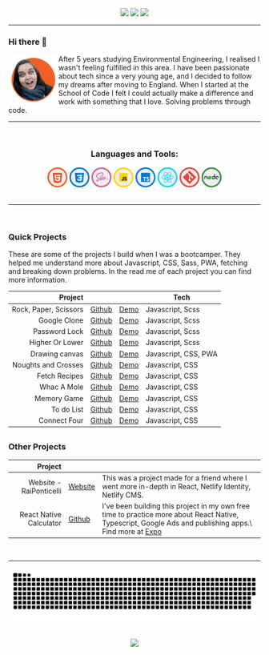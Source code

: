   <div align="center"> 
  <a href="https://instagram.com/archianne_" target="_blank"><img src="https://img.shields.io/badge/-Instagram-%23E4405F?style=for-the-badge&logo=instagram&logoColor=white" target="_blank"></a>
  <a href = "mailto: helena19w@gmail.com"><img src="https://img.shields.io/badge/-Gmail-%23333?style=for-the-badge&logo=gmail&logoColor=white" target="_blank"></a>
  <a href="https://www.linkedin.com/in/helena-archer" target="_blank"><img src="https://img.shields.io/badge/-LinkedIn-%230077B5?style=for-the-badge&logo=linkedin&logoColor=white" target="_blank"></a> 
 </div>

<hr>

### Hi there 👋

<img align="left" src="./img/transparent.png" width="100">

<div>
After 5 years studying Environmental Engineering, I realised I wasn't feeling fulfilled in this area. I have been passionate about tech since a very young age, and I decided to follow my dreams after moving to England. When I started at the School of Code I felt I could actually make a difference and work with something that I love. Solving problems through code. 
</div>

<hr>
<br>

<h3 align="center">Languages and Tools:</h3>
<div style="display: inline_block" align="center">
  <img src="./img/html.png" width="40">
  <img src="./img/css.png" width="40">
  <img src="./img/sass.png" width="40">
  <img src="./img/js.png" width="40">
  <img src="./img/ts.png" width="40">
  <img src="./img/react.png" width="40">
  <img src="./img/git.png" width="40">
  <img src="./img/node.png" width="40">
 
</div>


<br>
<hr>
<br>

<h3>Quick Projects</h3>
These are some of the projects I build when I was a bootcamper. 
They helped me understand more about Javascript, CSS, Sass, PWA, fetching and breaking down problems.
In the read me of each project you can find more information.

|               Project |                                                            |                                                          | Tech                 |
|----------------------:|------------------------------------------------------------|----------------------------------------------------------|----------------------|
| Rock, Paper, Scissors | [Github](https://github.com/Archianne/rock-paper-scissors) | [Demo](https://archianne.github.io/rock-paper-scissors/) | Javascript, Scss     |
|          Google Clone | [Github](https://github.com/Archianne/google-clone)        | [Demo](https://archianne.github.io/google-clone)         | Javascript, Scss     |
|         Password Lock | [Github](https://github.com/Archianne/password-lock)       | [Demo](https://archianne.github.io/password-lock)        | Javascript, Scss     |
|       Higher Or Lower | [Github](https://github.com/Archianne/higher-or-lower)     | [Demo](https://archianne.github.io/higher-or-lower)      | Javascript, Scss     |
|        Drawing canvas | [Github](https://github.com/Archianne/drawing-canvas)      | [Demo](https://archianne.github.io/drawing-canvas)       | Javascript, CSS, PWA |
|   Noughts and Crosses | [Github](https://github.com/Archianne/noughts-and-crosses) | [Demo](https://archianne.github.io/noughts-and-crosses/) | Javascript, CSS      |
|         Fetch Recipes | [Github](https://github.com/Archianne/fetch-recipes)       | [Demo](https://archianne.github.io/fetch-recipes/)       | Javascript, CSS      |
|           Whac A Mole | [Github](https://github.com/Archianne/whac-a-mole)         | [Demo](https://archianne.github.io/whac-a-mole/)         | Javascript, CSS      |
|           Memory Game | [Github](https://github.com/Archianne/memory-game)         | [Demo](https://archianne.github.io/memory-game/)         | Javascript, CSS      |
|            To do List | [Github](https://github.com/Archianne/to-do-list)          | [Demo](https://archianne.github.io/to-do-list/)          | Javascript, CSS      |
|          Connect Four | [Github](https://github.com/Archianne/connect-four)        | [Demo](https://archianne.github.io/connect-four/)        | Javascript, CSS      |

##

<h3>Other Projects</h3>

|                 Project |                                                      |                                                                                                                                                                                                   |
|------------------------:|------------------------------------------------------|---------------------------------------------------------------------------------------------------------------------------------------------------------------------------------------------------|
| Website - RaiPonticelli | [Website](https://raiponticelli.com/)                        | This was a project made for a friend where I went more in-depth in React, Netlify Identity, Netlify CMS.                                                                                          |
| React Native Calculator | [Github](https://github.com/Archianne/rn-calculator) | I've been building this project in my own free time to practice more about React Native, Typescript, Google Ads and publishing apps.\ Find more at [Expo](https://expo.dev/@archianne/calculator) |

<br>
<hr>

 <p align="center"><img align="center" src="https://github.com/archianne/archianne/blob/output/github-contribution-grid-snake.svg" /></p>
  
  ##
  
 <p align="center"><img align="center" src="https://komarev.com/ghpvc/?username=Archianne&color=green&label=Views" /></p>
